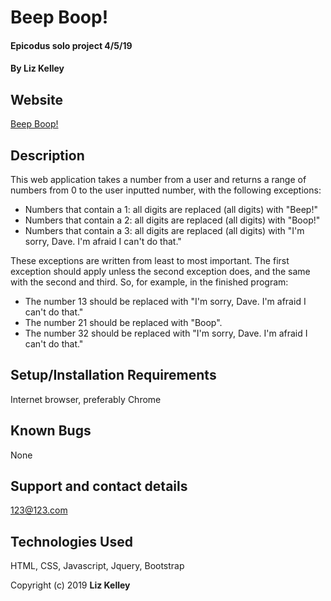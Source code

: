 # Beep Boop!

#### Epicodus solo project 4/5/19

#### By **Liz Kelley**

## Website
[Beep Boop!](https://jesusridesthebus.github.io/beep-boop/)

## Description

This web application takes a number from a user and returns a range of numbers from 0 to the user inputted number, with the following exceptions:

* Numbers that contain a 1: all digits are replaced (all digits) with "Beep!"
* Numbers that contain a 2: all digits are replaced (all digits) with "Boop!"
* Numbers that contain a 3: all digits are replaced (all digits) with "I'm sorry, Dave. I'm afraid I can't do that."

These exceptions are written from least to most important. The first exception should apply unless the second exception does, and the same with the second and third. So, for example, in the finished program:

* The number 13 should be replaced with "I'm sorry, Dave. I'm afraid I can't do that."
* The number 21 should be replaced with "Boop".
* The number 32 should be replaced with "I'm sorry, Dave. I'm afraid I can't do that."

## Setup/Installation Requirements

Internet browser, preferably Chrome

## Known Bugs

None

## Support and contact details

123@123.com

## Technologies Used

HTML, CSS, Javascript, Jquery, Bootstrap

Copyright (c) 2019 **Liz Kelley**